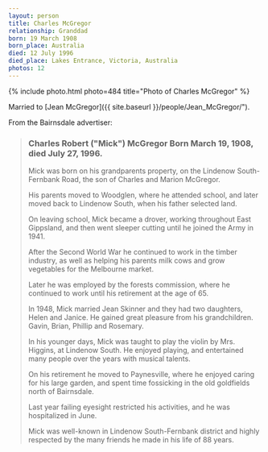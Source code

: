 ```yaml
---
layout: person
title: Charles McGregor
relationship: Granddad
born: 19 March 1908
born_place: Australia
died: 12 July 1996
died_place: Lakes Entrance, Victoria, Australia
photos: 12
---
```


{% include photo.html photo=484 title="Photo of Charles McGregor" %}

Married to [Jean McGregor]({{ site.baseurl }}/people/Jean_McGregor/").

From the Bairnsdale advertiser:

<blockquote>
<h3>Charles Robert ("Mick") McGregor
Born March 19, 1908, died July 27, 1996.</h3>

Mick was born on his grandparents property, on the Lindenow South-Fernbank
Road, the son of Charles and Marion McGregor.

His parents moved to Woodglen, where he attended school, and later moved back
to Lindenow South, when his father selected land.

On leaving school, Mick became a drover, working throughout East Gippsland, and
then went sleeper cutting until he joined the Army in 1941.

After the Second World War he continued to work in the timber industry, as well
as helping his parents milk cows and grow vegetables for the Melbourne market.

Later he was employed by the forests commission, where he continued to work
until his retirement at the age of 65.

In 1948, Mick married Jean Skinner and they had two daughters, Helen and
Janice. He gained great pleasure from his grandchildren. Gavin, Brian, Phillip
and Rosemary.

In his younger days, Mick was taught to play the violin by Mrs. Higgins, at
Lindenow South. He enjoyed playing, and entertained many people over the years
with musical talents.

On his retirement he moved to Paynesville, where he enjoyed caring for his
large garden, and spent time fossicking in the old goldfields north of
Bairnsdale.

Last year failing eyesight restricted his activities, and he was hospitalized
in June.

Mick was well-known in Lindenow South-Fernbank district and highly respected by
the many friends he made in his life of 88 years.
</blockquote>
